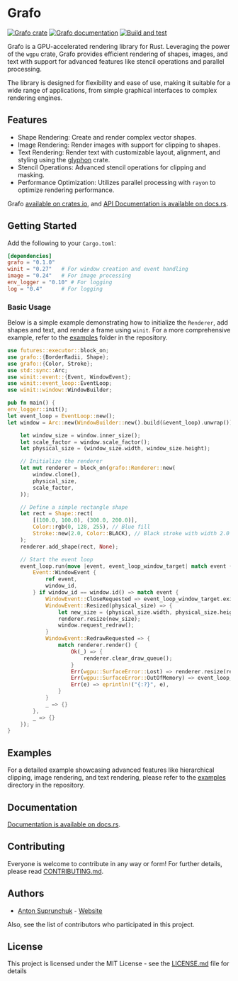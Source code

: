 # Grafo

[![Grafo crate](https://img.shields.io/crates/v/grafo.svg)](https://crates.io/crates/grafo)
[![Grafo documentation](https://docs.rs/grafo/badge.svg)](https://docs.rs/grafo)
[![Build and test](https://github.com/antouhou/grafo/actions/workflows/test.yml/badge.svg?branch=main)](https://github.com/antouhou/grafo/actions)

Grafo is a GPU-accelerated rendering library for Rust. 
Leveraging the power of the `wgpu` crate, Grafo provides efficient rendering of shapes, images, 
and text with support for advanced features like stencil operations and parallel processing.

The library is designed for flexibility and ease of use, making it suitable for a wide 
range of applications, from simple graphical interfaces to complex rendering engines.

## Features

* Shape Rendering: Create and render complex vector shapes. 
* Image Rendering: Render images with support for clipping to shapes. 
* Text Rendering: Render text with customizable layout, alignment, and styling using the 
[glyphon](https://github.com/grovesNL/glyphon) crate. 
* Stencil Operations: Advanced stencil operations for clipping and masking. 
* Performance Optimization: Utilizes parallel processing with `rayon` to optimize rendering performance.

Grafo [available on crates.io](https://crates.io/crates/grafo), and
[API Documentation is available on docs.rs](https://docs.rs/grafo/).

## Getting Started

Add the following to your `Cargo.toml`:

```toml
[dependencies]
grafo = "0.1.0" 
winit = "0.27"   # For window creation and event handling
image = "0.24"   # For image processing
env_logger = "0.10" # For logging
log = "0.4"      # For logging
```

### Basic Usage

Below is a simple example demonstrating how to initialize the `Renderer`, add shapes and text, 
and render a frame using `winit`. For a more comprehensive example, refer to the 
[examples](https://github.com/antouhou/grafo/tree/main/examples) folder in the repository.

```rust
use futures::executor::block_on;
use grafo::{BorderRadii, Shape};
use grafo::{Color, Stroke};
use std::sync::Arc;
use winit::event::{Event, WindowEvent};
use winit::event_loop::EventLoop;
use winit::window::WindowBuilder;

pub fn main() {
env_logger::init();
let event_loop = EventLoop::new();
let window = Arc::new(WindowBuilder::new().build(&event_loop).unwrap());

    let window_size = window.inner_size();
    let scale_factor = window.scale_factor();
    let physical_size = (window_size.width, window_size.height);

    // Initialize the renderer
    let mut renderer = block_on(grafo::Renderer::new(
        window.clone(),
        physical_size,
        scale_factor,
    ));

    // Define a simple rectangle shape
    let rect = Shape::rect(
        [(100.0, 100.0), (300.0, 200.0)],
        Color::rgb(0, 128, 255), // Blue fill
        Stroke::new(2.0, Color::BLACK), // Black stroke with width 2.0
    );
    renderer.add_shape(rect, None);

    // Start the event loop
    event_loop.run(move |event, event_loop_window_target| match event {
        Event::WindowEvent {
            ref event,
            window_id,
        } if window_id == window.id() => match event {
            WindowEvent::CloseRequested => event_loop_window_target.exit(),
            WindowEvent::Resized(physical_size) => {
                let new_size = (physical_size.width, physical_size.height);
                renderer.resize(new_size);
                window.request_redraw();
            }
            WindowEvent::RedrawRequested => {
                match renderer.render() {
                    Ok(_) => {
                        renderer.clear_draw_queue();
                    }
                    Err(wgpu::SurfaceError::Lost) => renderer.resize(renderer.size()),
                    Err(wgpu::SurfaceError::OutOfMemory) => event_loop_window_target.exit(),
                    Err(e) => eprintln!("{:?}", e),
                }
            }
            _ => {}
        },
        _ => {}
    });
}
```

## Examples

For a detailed example showcasing advanced features like hierarchical clipping, 
image rendering, and text rendering, please refer to the 
[examples](https://github.com/antouhou/grafo/tree/main/examples) directory in the repository.

## Documentation

[Documentation is available on docs.rs](https://docs.rs/grafo/).

## Contributing

Everyone is welcome to contribute in any way or form! For further details, please read [CONTRIBUTING.md](./CONTRIBUTING.md).

## Authors
- [Anton Suprunchuk](https://github.com/antouhou) - [Website](https://antouhou.com)

Also, see the list of contributors who participated in this project.

## License

This project is licensed under the MIT License - see the
[LICENSE.md](./LICENSE.md) file for details